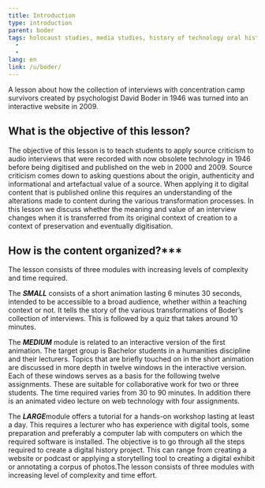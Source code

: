 ```yaml
---
title: Introduction
type: introduction
parent: boder
tags: holocaust studies, media studies, history of technology oral history,
  -
  -
lang: en
link: /u/boder/
---
```




<!-- more -->


A lesson about how the collection of interviews with concentration camp survivors created by psychologist David Boder in 1946 was turned into an interactive website in 2009.


## What is the objective of this lesson?

The objective of this lesson is to teach students to apply source criticism to audio interviews that were recorded with now obsolete technology in 1946 before being digitised and published on the web in 2000 and 2009. Source criticism comes down to asking questions about the origin, authenticity and informational and artefactual value of a source. When applying it to digital content that is published online this requires an understanding of the alterations made to content during the various transformation processes. In this lesson we discuss whether the meaning and value of an interview changes when it is transferred from its original context of creation to a context of preservation and eventually digitisation.


## How is the content organized?***

The lesson consists of three modules with increasing levels of complexity and time required.

The ***SMALL*** consists of a short animation lasting 6 minutes 30 seconds, intended to be accessible to a broad audience, whether within a teaching context or not. It tells the story of the various transformations of Boder’s collection of interviews. This is followed by a quiz that takes around 10 minutes.

The ***MEDIUM*** module is related to an interactive version of the first animation. The target group is Bachelor students in a humanities discipline and their lecturers. Topics that are briefly touched on in the short animation are discussed in more depth in twelve windows in the interactive version. Each of these windows serves as a basis for the following twelve assignments. These are suitable for collaborative work for two or three students. The time required varies from 30 to 90 minutes. In addition there is an animated video lecture on web technology with four assignments.

The ***LARGE***module offers a tutorial for a hands-on workshop lasting at least a day. This requires a lecturer who has experience with digital tools, some preparation and preferably a computer lab with computers on which the required software is installed. The objective is to go through all the steps required to create a digital history project. This can range from creating a website or podcast or applying a storytelling tool to creating a digital exhibit or annotating a corpus of photos.The lesson consists of three modules with increasing level of complexity and time effort.

